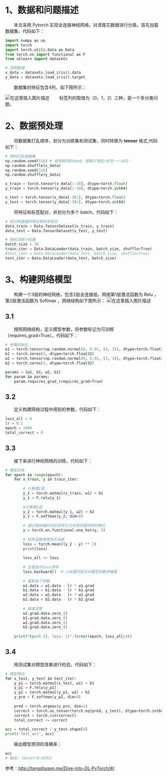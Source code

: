 ﻿# 1、数据和问题描述
&emsp;&emsp;本文采用 Pytorch 实现全连接神经网络，对鸢尾花数据进行分类。首先加载数据集，代码如下：
```python
import numpy as np
import torch
import torch.utils.data as Data
from torch.nn import functional as F
from sklearn import datasets

# 读取数据
x_data = datasets.load_iris().data
y_data = datasets.load_iris().target
```

&emsp;&emsp;数据集的特征包含4列，如下图所示：

![在这里插入图片描述](https://i-blog.csdnimg.cn/blog_migrate/5943fdf15b7434d603d12e5da139c039.png#pic_center)
&emsp;&emsp;标签列的取值为（0，1，2）三种，是一个多分类问题。

# 2、数据预处理
&emsp;&emsp;将数据集打乱顺序，划分为训练集和测试集，同时转换为 **tensor** 格式,代码如下：
```python
# 随机打乱数据集
np.random.seed(116) # 使用相同的seed，使输入特征/标签一一对应
np.random.shuffle(x_data)
np.random.seed(116)
np.random.shuffle(y_data)

x_train = torch.tensor(x_data[:-30], dtype=torch.float)
y_train = torch.tensor(y_data[:-30], dtype=torch.int64)

x_test = torch.tensor(x_data[-30:], dtype=torch.float)
y_test = torch.tensor(y_data[-30:], dtype=torch.int64)
```

&emsp;&emsp;将特征和标签配对，并划分为多个 batch，代码如下：
```python
# 将训练数据的特征和标签组合
data_train = Data.TensorDataset(x_train, y_train)
data_test = Data.TensorDataset(x_test, y_test)

# 随机读取小批量
batch_size = 30
train_iter = Data.DataLoader(data_train, batch_size, shuffle=True)
#test_iter = Data.DataLoader(data_test, batch_size, shuffle=True)
test_iter = Data.DataLoader(data_test, batch_size)
```

# 3、构建网络模型
&emsp;&emsp;构建一个3层的神经网络，包含2层全连接层。网络第1层激活函数为 Relu ，第2层激活函数为 Softmax ，网络结构如下图所示：
![在这里插入图片描述](https://i-blog.csdnimg.cn/blog_migrate/f2ef8c145a58ebadde88119add4c139d.jpeg#pic_center)

## 3.1
&emsp;&emsp;按照网络结构，定义模型参数，将参数标记为可训练（requires_grad=True）。代码如下：
```python
# 参数初始化
w1 = torch.tensor(np.random.normal(0, 0.01, (4, 3)), dtype=torch.float32)
b1 = torch.zeros(3, dtype=torch.float32)
w2 = torch.tensor(np.random.normal(0, 0.01, (3, 3)), dtype=torch.float32)
b2 = torch.zeros(3, dtype=torch.float32)

params = [w1, b1, w2, b2]
for param in params:
    param.requires_grad_(requires_grad=True)
```
## 3.2
&emsp;&emsp;定义构建网络过程中用到的参数，代码如下：
```python
loss_all = 0
lr = 0.1
epoch = 1000
total_correct = 0
```
## 3.3
&emsp;&emsp;接下来进行神经网络的训练，代码如下：
```python
# 模型训练
for epoch in range(epoch):
    for x_train, y in train_iter: 
            
        # 计算第1层
        y_1 = torch.matmul(x_train, w1) + b1
        y_1 = F.relu(y_1)
        
        #计算第2层
        y_2 = torch.matmul(y_1, w2) + b2
        y_2 = F.softmax(y_2, dim=0)
        
        # 通过独热编码将标签转化为与预测值同样的格式    
        y = torch.nn.functional.one_hot(y, 3)
            
        # 损失函数使用均方误差
        loss = torch.mean((y_2 - y) ** 2)
        print(loss)
        
        loss_all += loss
        
        # 这里是对loss求导
        loss.backward()  # 小批量的损失对模型参数求梯度
        
        # 更新各个参数
        w1.data = w1.data - lr * w1.grad
        b1.data = b1.data - lr * b1.grad
        w2.data = w2.data - lr * w2.grad
        b2.data = b2.data - lr * b2.grad
        
        # 梯度清零
        w1.grad.data.zero_()
        b1.grad.data.zero_()
        w2.grad.data.zero_()
        b2.grad.data.zero_()
        
    print("Epoch {}, loss: {}".format(epoch, loss_all/4))
```

## 3.4
&emsp;&emsp;用测试集对模型效果进行检验，代码如下：
```python
# 模型预测
for x_test, y_test in test_iter:
    y_p1 = torch.matmul(x_test, w1) + b1
    y_p1 = F.relu(y_p1)
    y_p2 = torch.matmul(y_p1, w2) + b2
    y_pre = F.softmax(y_p2, dim=0)
    
    pred = torch.argmax(y_pre, dim=1)
    correct = torch.as_tensor(torch.eq(pred, y_test), dtype=torch.int64)
    correct = torch.sum(correct)
    total_correct += correct
    
acc = total_correct / y_test.shape[0]
print('test_acc', acc)
```

&emsp;&emsp;输出模型预测的准确率：
```python
acc
# 输出: tensor(0.9333)
```

参考：http://tangshusen.me/Dive-into-DL-PyTorch/#/

